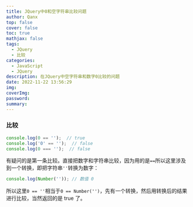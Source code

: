 ```yaml
---
title: JQuery中0和空字符串比较问题
author: Qanx
top: false
cover: false
toc: true
mathjax: false
tags:
  - JQuery
  - 比较
categories:
  - JavaScript
  - JQuery
description: 在JQuery中空字符串和数字0比较的问题
date: 2022-11-22 13:56:29
img:
coverImg:
password:
summary:
---
```


### 比较
```js
console.log(0 == '');  // true
console.log('0' == '');  // false
console.log(0 === '');  // false
```
有疑问的是第一条比较。直接把数字和字符串比较，因为用的是`==`所以这里涉及到一个转换，即把字符串`''`转换为数字：
```js
console.log(Number('')); // 数值 0
```
所以这里`0 == ''`相当于`0 == Number('')`，先有一个转换，然后用转换后的结果进行比较，当然返回的是 true 了。